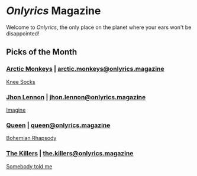 # _Onlyrics_ Magazine

Welcome to _Onlyrics_, the only place on the planet where your ears won't be disappointed!



## Picks of the Month

### [Arctic Monkeys](/writer/arctic_monkeys.md) | arctic.monkeys@onlyrics.magazine

[Knee Socks](song/feb/knee_socks.md)

### [Jhon Lennon](writer/john_lennon.md) | jhon.lennon@onlyrics.magazine

[Imagine](song/jan/vanilla-panna-cotta.md)

### [Queen](writer/queen.md) | queen@onlyrics.magazine

[Bohemian Rhapsody](../song/feb/bohemian_rhapsody.md)

### [The Killers](writer/the_killers) | the.killers@onlyrics.magazine

[Somebody told me](song/feb/somebody_told_me.md)
